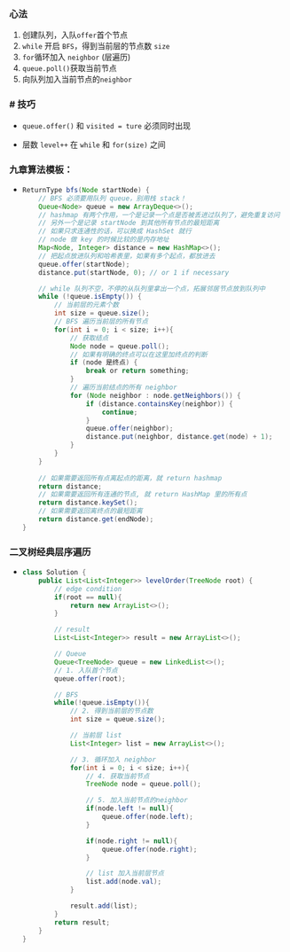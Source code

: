 ### 心法

1. 创建队列，入队`offer`首个节点
2. `while` 开启 `BFS`，得到当前层的节点数 `size`
3. `for`循环加入 `neighbor` (层遍历)
4. `queue.poll()`获取当前节点
5. 向队列加入当前节点的`neighbor`

### # 技巧

* `queue.offer()` 和 `visited = ture` 必须同时出现

* 层数 `level++` 在 `while` 和 `for(size)` 之间

### 九章算法模板：

* ```java
  ReturnType bfs(Node startNode) {
      // BFS 必须要⽤队列 queue，别⽤栈 stack！
      Queue<Node> queue = new ArrayDeque<>();
      // hashmap 有两个作⽤，⼀个是记录⼀个点是否被丢进过队列了，避免重复访问
      // 另外⼀个是记录 startNode 到其他所有节点的最短距离
      // 如果只求连通性的话，可以换成 HashSet 就⾏
      // node 做 key 的时候⽐较的是内存地址
      Map<Node, Integer> distance = new HashMap<>();
      // 把起点放进队列和哈希表⾥，如果有多个起点，都放进去
      queue.offer(startNode);
      distance.put(startNode, 0); // or 1 if necessary
  
      // while 队列不空，不停的从队列⾥拿出⼀个点，拓展邻居节点放到队列中
      while (!queue.isEmpty()) {
          // 当前层的元素个数
          int size = queue.size();
          // BFS 遍历当前层的所有节点
          for(int i = 0; i < size; i++){
              // 获取结点
              Node node = queue.poll();
              // 如果有明确的终点可以在这⾥加终点的判断
              if (node 是终点) {
                  break or return something;
              }
              // 遍历当前结点的所有 neighbor
              for (Node neighbor : node.getNeighbors()) {
                  if (distance.containsKey(neighbor)) {
                      continue;
                  }
                  queue.offer(neighbor);
                  distance.put(neighbor, distance.get(node) + 1);
              }
          }
      }
      
      // 如果需要返回所有点离起点的距离，就 return hashmap
      return distance;
      // 如果需要返回所有连通的节点, 就 return HashMap ⾥的所有点
      return distance.keySet();
      // 如果需要返回离终点的最短距离
      return distance.get(endNode);
  }
  ```


### 二叉树经典层序遍历

- ```java
  class Solution {
      public List<List<Integer>> levelOrder(TreeNode root) {
          // edge condition
          if(root == null){
              return new ArrayList<>();
          }
  
          // result
          List<List<Integer>> result = new ArrayList<>();
  
          // Queue
          Queue<TreeNode> queue = new LinkedList<>();
          // 1. 入队首个节点
          queue.offer(root);
  
          // BFS
          while(!queue.isEmpty()){
              // 2. 得到当前层的节点数
              int size = queue.size();
  
              // 当前层 list
              List<Integer> list = new ArrayList<>();
  
              // 3. 循环加入 neighbor
              for(int i = 0; i < size; i++){
                  // 4. 获取当前节点
                  TreeNode node = queue.poll();
  
                  // 5. 加入当前节点的neighbor
                  if(node.left != null){
                      queue.offer(node.left);
                  }
  
                  if(node.right != null){
                      queue.offer(node.right);
                  }
  
                  // list 加入当前层节点
                  list.add(node.val);
              }
  
              result.add(list);
          }
          return result;
      }
  }
  ```


